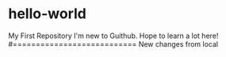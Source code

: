 # hello-world
My First Repository
I'm new to Guithub. 
Hope to learn a lot here!
#===========================
New changes from local
